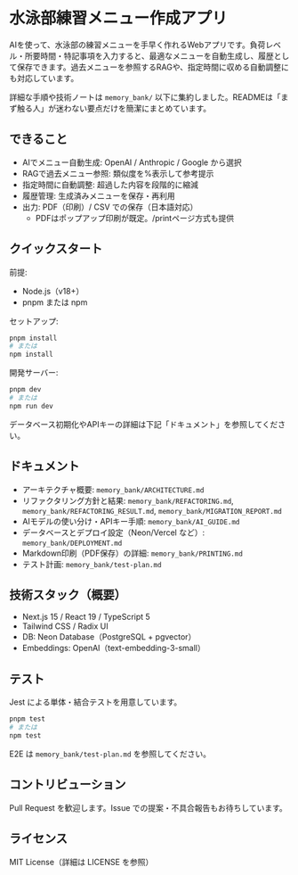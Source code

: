 # 水泳部練習メニュー作成アプリ

AIを使って、水泳部の練習メニューを手早く作れるWebアプリです。負荷レベル・所要時間・特記事項を入力すると、最適なメニューを自動生成し、履歴として保存できます。過去メニューを参照するRAGや、指定時間に収める自動調整にも対応しています。

詳細な手順や技術ノートは `memory_bank/` 以下に集約しました。READMEは「まず触る人」が迷わない要点だけを簡潔にまとめています。

## できること

- AIでメニュー自動生成: OpenAI / Anthropic / Google から選択
- RAGで過去メニュー参照: 類似度を%表示して参考提示
- 指定時間に自動調整: 超過した内容を段階的に縮減
- 履歴管理: 生成済みメニューを保存・再利用
- 出力: PDF（印刷）/ CSV での保存（日本語対応）
  - PDFはポップアップ印刷が既定。/printページ方式も提供

## クイックスタート


前提:
- Node.js（v18+）
- pnpm または npm

セットアップ:
```bash
pnpm install
# または
npm install
```

開発サーバー:
```bash
pnpm dev
# または
npm run dev
```

データベース初期化やAPIキーの詳細は下記「ドキュメント」を参照してください。

## ドキュメント

- アーキテクチャ概要: `memory_bank/ARCHITECTURE.md`
- リファクタリング方針と結果: `memory_bank/REFACTORING.md`, `memory_bank/REFACTORING_RESULT.md`, `memory_bank/MIGRATION_REPORT.md`
- AIモデルの使い分け・APIキー手順: `memory_bank/AI_GUIDE.md`
- データベースとデプロイ設定（Neon/Vercel など）: `memory_bank/DEPLOYMENT.md`
- Markdown印刷（PDF保存）の詳細: `memory_bank/PRINTING.md`
- テスト計画: `memory_bank/test-plan.md`

## 技術スタック（概要）

- Next.js 15 / React 19 / TypeScript 5
- Tailwind CSS / Radix UI
- DB: Neon Database（PostgreSQL + pgvector）
- Embeddings: OpenAI（text-embedding-3-small）

## テスト

Jest による単体・結合テストを用意しています。
```bash
pnpm test
# または
npm test
```
E2E は `memory_bank/test-plan.md` を参照してください。

## コントリビューション

Pull Request を歓迎します。Issue での提案・不具合報告もお待ちしています。

## ライセンス

MIT License（詳細は LICENSE を参照）
